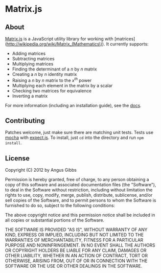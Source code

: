 # Matrix.js

## About

[Matrix.js](https://github.com/angusgibbs/matrix) is a JavaScript utility library
for working with [matrices](http://wikipedia.org/wiki/Matrix_(Mathematics\)). It
currently supports:

* Adding matrices
* Subtracting matrices
* Multiplying matrices
* Finding the determinant of a *n* by *n* matrix
* Creating a *n* by *n* identity matrix
* Raising a *n* by *n* matrix to the *x<sup>th</sup>* power
* Multiplying each element in the matrix by a scalar
* Checking two matrices for equivalence
* Inverting a matrix

For more information (including an installation guide), see the [docs](https://github.com/angusgibbs/matrix/blob/master/docs/getting_started.md).

## Contributing

Patches welcome, just make sure there are matching unit tests. Tests use
[mocha](http://visionmedia.github.com/mocha/) with [expect.js](https://github.com/LearnBoost/expect.js). To install, just `cd` into the directory and run `npm install`.

## License

Copyright (C) 2012 by Angus Gibbs

Permission is hereby granted, free of charge, to any person obtaining a copy
of this software and associated documentation files (the "Software"), to deal
in the Software without restriction, including without limitation the rights
to use, copy, modify, merge, publish, distribute, sublicense, and/or sell
copies of the Software, and to permit persons to whom the Software is
furnished to do so, subject to the following conditions:

The above copyright notice and this permission notice shall be included in
all copies or substantial portions of the Software.

THE SOFTWARE IS PROVIDED "AS IS", WITHOUT WARRANTY OF ANY KIND, EXPRESS OR
IMPLIED, INCLUDING BUT NOT LIMITED TO THE WARRANTIES OF MERCHANTABILITY,
FITNESS FOR A PARTICULAR PURPOSE AND NONINFRINGEMENT. IN NO EVENT SHALL THE
AUTHORS OR COPYRIGHT HOLDERS BE LIABLE FOR ANY CLAIM, DAMAGES OR OTHER
LIABILITY, WHETHER IN AN ACTION OF CONTRACT, TORT OR OTHERWISE, ARISING FROM,
OUT OF OR IN CONNECTION WITH THE SOFTWARE OR THE USE OR OTHER DEALINGS IN
THE SOFTWARE.